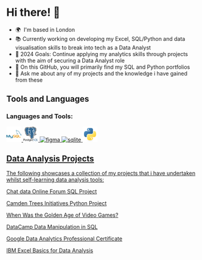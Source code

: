 Hi there! 👋
===================================

*   🌍  I'm based in London
*   📚  Currently working on developing my Excel, SQL/Python and data visualisation skills to break into tech as a Data Analyst
*   🎯 2024 Goals: Continue applying my analytics skills through projects with the aim of securing a Data Analyst role 
*   🌱 On this GitHub, you will primarily find my SQL and Python portfolios 
*   💬 Ask me about any of my projects and the knowledge i have gained from these

## Tools and Languages
<h3 align="left">Languages and Tools:</h3>

<a href="https://www.mysql.com/" target="_blank" rel="noreferrer">
    <img src="https://raw.githubusercontent.com/devicons/devicon/master/icons/mysql/mysql-original-wordmark.svg" alt="mysql" width="40" height="40"/>
  <a href="https://www.postgresql.org" target="_blank" rel="noreferrer">
    <img src="https://raw.githubusercontent.com/devicons/devicon/master/icons/postgresql/postgresql-original-wordmark.svg" alt="postgresql" width="40" height="40"/>
  <a href="https://www.figma.com/" target="_blank" rel="noreferrer">
    <img src="https://www.vectorlogo.zone/logos/figma/figma-icon.svg" alt="figma" width="40" height="40"/>
  <a href="https://www.sqlite.org/" target="_blank" rel="noreferrer">
    <img src="https://www.vectorlogo.zone/logos/sqlite/sqlite-icon.svg" alt="sqlite" width="40" height="40"/>
  <a href="https://www.python.org" target="_blank" rel="noreferrer"> <img src="https://raw.githubusercontent.com/devicons/devicon/master/icons/python/python-original.svg" alt="python" width="40" height="40"/>
  

  

## Data Analysis Projects
The following showcases a collection of my projects that i have undertaken whilst self-learning data analysis tools:

[Chat data Online Forum SQL Project](https://github.com/Rasihha/OpenClassrooms-Data-Analytics-Bootcamp/blob/2050d8c3cd9e9e7423eae8cf387fd40cf39c5162/Chat_data_Online_Forum_SQL_Project.ipynb)

[Camden Trees Initiatives Python Project](https://github.com/Rasihha/OpenClassrooms-Data-Analytics-Bootcamp/blob/045263c41e9c3b14f8ccf14a02bdbcef84adf1ef/Camden_Trees_Initiatives_Python_Project.ipynb)

[When Was the Golden Age of Video Games?](https://github.com/Rasihha/DataCamp-Data-Analyst-in-SQL-Final-Project)

[DataCamp Data Manipulation in SQL](https://github.com/Rasihha/DataCamp-Data-Manipulation-in-SQL.git)

[Google Data Analytics Professional Certificate](https://github.com/Rasihha/Google-Data-Analytics-Professional-Certificate.git)

[IBM Excel Basics for Data Analysis](https://github.com/Rasihha/IBM_Excel_Basics_For_Data_Analysis.git)

            
